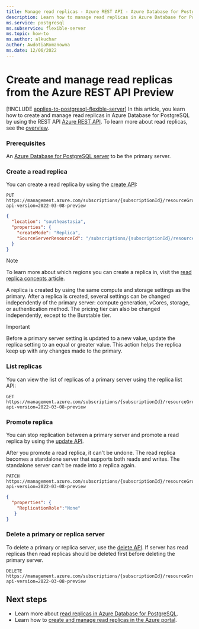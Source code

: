 ```yaml
---
title: Manage read replicas - Azure REST API - Azure Database for PostgreSQL - Flexible Server
description: Learn how to manage read replicas in Azure Database for PostgreSQL - Flexible Server from the Azure REST API
ms.service: postgresql
ms.subservice: flexible-server
ms.topic: how-to
ms.author: alkuchar
author: AwdotiaRomanowna
ms.date: 12/06/2022
---
```


# Create and manage read replicas from the Azure REST API Preview

[!INCLUDE [applies-to-postgresql-flexible-server](../includes/applies-to-postgresql-flexible-server.md)]
In this article, you learn how to create and manage read replicas in Azure Database for PostgreSQL by using the REST API [Azure REST API](/rest/api/azure/). To learn more about read replicas, see the [overview](concepts-read-replicas.md).

### Prerequisites
An [Azure Database for PostgreSQL server](/azure/postgresql/flexible-server/quickstart-create-server-database-portal.md) to be the primary server.

### Create a read replica

You can create a read replica by using the [create API](/rest/api/postgresql/flexibleserver/servers/create):

```http
PUT https://management.azure.com/subscriptions/{subscriptionId}/resourceGroups/{resourceGroupName}/providers/Microsoft.DBForPostgreSql/flexibleServers/{replicaserverName}?api-version=2022-03-08-preview
```

```json
{
  "location": "southeastasia",
  "properties": {
    "createMode": "Replica",
    "SourceServerResourceId": "/subscriptions/{subscriptionId}/resourceGroups/{resourceGroupName}/providers/Microsoft.DBForPostgreSql/flexibleServers/{sourceserverName}"
  }
}
```

> [!NOTE]
> To learn more about which regions you can create a replica in, visit the [read replica concepts article](concepts-read-replicas.md).

A replica is created by using the same compute and storage settings as the primary. After a replica is created, several settings can be changed independently of the primary server: compute generation, vCores, storage, or authentication method. The pricing tier can also be changed independently, except to the Burstable tier.

> [!IMPORTANT]
> Before a primary server setting is updated to a new value, update the replica setting to an equal or greater value. This action helps the replica keep up with any changes made to the primary.

### List replicas

You can view the list of replicas of a primary server using the replica list API:

```http
GET https://management.azure.com/subscriptions/{subscriptionId}/resourceGroups/{resourceGroupName}/providers/Microsoft.DBForPostgreSql/flexibleServers/{serverName}/replicas?api-version=2022-03-08-preview
```

### Promote replica

You can stop replication between a primary server and promote a read replica by using the [update API](/rest/api/postgresql/flexibleserver/servers/update).

After you promote a read replica, it can't be undone. The read replica becomes a standalone server that supports both reads and writes. The standalone server can't be made into a replica again.

```http
PATCH https://management.azure.com/subscriptions/{subscriptionId}/resourceGroups/{resourceGroupName}/providers/Microsoft.DBForPostgreSql/flexibleServers/{replicaserverName}?api-version=2022-03-08-preview
```

```json
{
  "properties": {
    "ReplicationRole":"None"  
   }
}
```

### Delete a primary or replica server

To delete a primary or replica server, use the [delete API](/rest/api/postgresql/flexibleserver/servers/delete). If server has read replicas then read replicas should be deleted first before deleting the primary server.

```http
DELETE https://management.azure.com/subscriptions/{subscriptionId}/resourceGroups/{resourceGroupName}/providers/Microsoft.DBForPostgreSql/flexibleServers/{replicaserverName}?api-version=2022-03-08-preview
```

## Next steps

* Learn more about [read replicas in Azure Database for PostgreSQL](concepts-read-replicas.md).
* Learn how to [create and manage read replicas in the Azure portal](how-to-read-replicas-portal.md).
